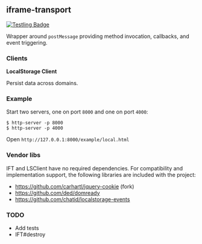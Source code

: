 iframe-transport
----------------

[![Testling Badge](https://ci.testling.com/chatid/iframe-transport.png)
](https://ci.testling.com/chatid/iframe-transport)

Wrapper around `postMessage` providing method invocation, callbacks, and event triggering.

### Clients

**LocalStorage Client**

Persist data across domains.

### Example

Start two servers, one on port `8000` and one on port `4000`:

```
$ http-server -p 8000
$ http-server -p 4000
```

Open `http://127.0.0.1:8000/example/local.html`

### Vendor libs

IFT and LSClient have no required dependencies. For compatibility and implementation
support, the following libraries are included with the project:

* https://github.com/carhartl/jquery-cookie (fork)
* https://github.com/ded/domready
* https://github.com/chatid/localstorage-events

### TODO

* Add tests
* IFT#destroy
